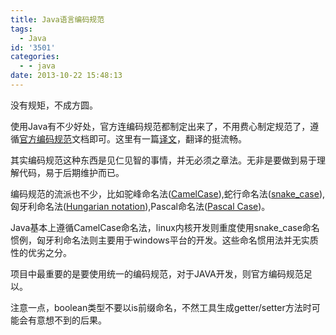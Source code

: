 ```yaml
---
title: Java语言编码规范
tags:
  - Java
id: '3501'
categories:
  - - java
date: 2013-10-22 15:48:13
---
```


没有规矩，不成方圆。
<!-- more -->
使用Java有不少好处，官方连编码规范都制定出来了，不用费心制定规范了，遵循[官方编码规范](http://www.oracle.com/technetwork/java/codeconvtoc-136057.html)文档即可。这里有一篇[译文](http://morningspace.51.net/resource/javacodeconv.html)，翻译的挺流畅。

其实编码规范这种东西是见仁见智的事情，并无必须之章法。无非是要做到易于理解代码，易于后期维护而已。

编码规范的流派也不少，比如驼峰命名法([CamelCase](http://en.wikipedia.org/wiki/CamelCase)),蛇行命名法([snake_case](http://en.wikipedia.org/wiki/Snake_case)),匈牙利命名法([Hungarian notation](http://en.wikipedia.org/wiki/Hungarian_notation)),Pascal命名法([Pascal Case](http://c2.com/cgi/wiki?PascalCase))。

Java基本上遵循CamelCase命名法，linux内核开发则重度使用snake_case命名惯例，匈牙利命名法则主要用于windows平台的开发。这些命名惯用法并无实质性的优劣之分。

项目中最重要的是要使用统一的编码规范，对于JAVA开发，则官方编码规范足以。

注意一点，boolean类型不要以is前缀命名，不然工具生成getter/setter方法时可能会有意想不到的后果。